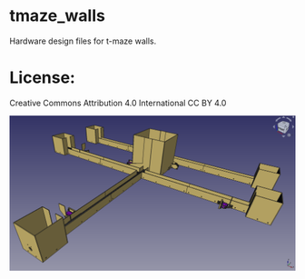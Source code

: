 # tmaze_walls
Hardware design files for t-maze walls. 

# License: 
Creative Commons Attribution 4.0 International CC BY 4.0

![screenshot3](images/tmaze_walls_assembly.png)


